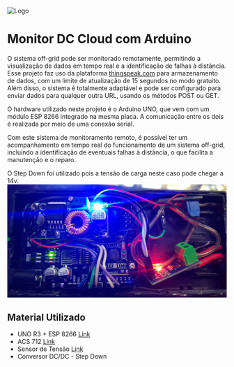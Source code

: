 
![Logo](https://user-images.githubusercontent.com/7269314/78952616-93bfb700-7aac-11ea-8c5c-a9ff8fd4bf27.jpg)



# Monitor DC Cloud com Arduino

O sistema off-grid pode ser monitorado remotamente, permitindo a visualização de dados em tempo real e a identificação de falhas à distância. Esse projeto faz uso da plataforma [thingspeak.com](https://thingspeak.com/) para armazenamento de dados, com um limite de atualização de 15 segundos no modo gratuito. Além disso, o sistema é totalmente adaptável e pode ser configurado para enviar dados para qualquer outra URL, usando os métodos POST ou GET.

O hardware utilizado neste projeto é o Arduino UNO, que vem com um módulo ESP 8266 integrado na mesma placa. A comunicação entre os dois é realizada por meio de uma conexão serial.

Com este sistema de monitoramento remoto, é possível ter um acompanhamento em tempo real do funcionamento de um sistema off-grid, incluindo a identificação de eventuais falhas à distância, o que facilita a manutenção e o reparo.

O Step Down foi utilizado pois a tensão de carga neste caso pode chegar a 14v.
![UNO R3 + ESP 8266](https://github.com/SantiagoAcevedo/dc_cloud/blob/main/imgonline-com-ua-dexifwdxaiXxSck8o.jpg?raw=true)
## Material Utilizado

- UNO R3 + ESP 8266 [Link](https://pt.aliexpress.com/item/32831857729.html?spm=a2g0o.order_list.order_list_main.10.afbbcaa4pjYSnU&gatewayAdapt=glo2bra)
- ACS 712 [Link](https://pt.aliexpress.com/item/32830307620.html?spm=a2g0o.order_list.order_list_main.72.afbbcaa4pjYSnU&gatewayAdapt=glo2bra)
- Sensor de Tensão [Link](https://pt.aliexpress.com/item/32556523770.html?spm=a2g0o.order_list.order_list_main.71.afbbcaa4pjYSnU&gatewayAdapt=glo2bra)
- Conversor DC/DC - Step Down

